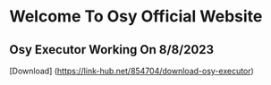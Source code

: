 # Welcome To Osy Official Website
## Osy Executor Working On 8/8/2023
[Download] (https://link-hub.net/854704/download-osy-executor)
